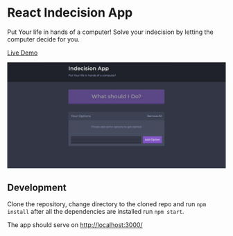 # React Indecision App

Put Your life in hands of a computer! Solve your indecision by letting the computer decide for you.

[Live Demo](https://indecisions.surge.sh)

![](screen.png)

## Development

Clone the repository, change directory to the cloned repo and run `npm install` after all the dependencies are installed run `npm start`.

The app should serve on 
[http://localhost:3000/](http://localhost:3000/)
